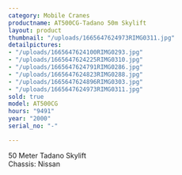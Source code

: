 ```yaml
---
category: Mobile Cranes
productname: AT500CG-Tadano 50m Skylift
layout: product
thumbnail: "/uploads/1665647624973RIMG0311.jpg"
detailpictures:
- "/uploads/1665647624100RIMG0293.jpg"
- "/uploads/1665647624225RIMG0310.jpg"
- "/uploads/1665647624791RIMG0286.jpg"
- "/uploads/1665647624823RIMG0288.jpg"
- "/uploads/1665647624896RIMG0303.jpg"
- "/uploads/1665647624973RIMG0311.jpg"
sold: true
model: AT500CG
hours: "9491"
year: "2000"
serial_no: "-"

---
```

50 Meter Tadano Skylift  
Chassis: Nissan 